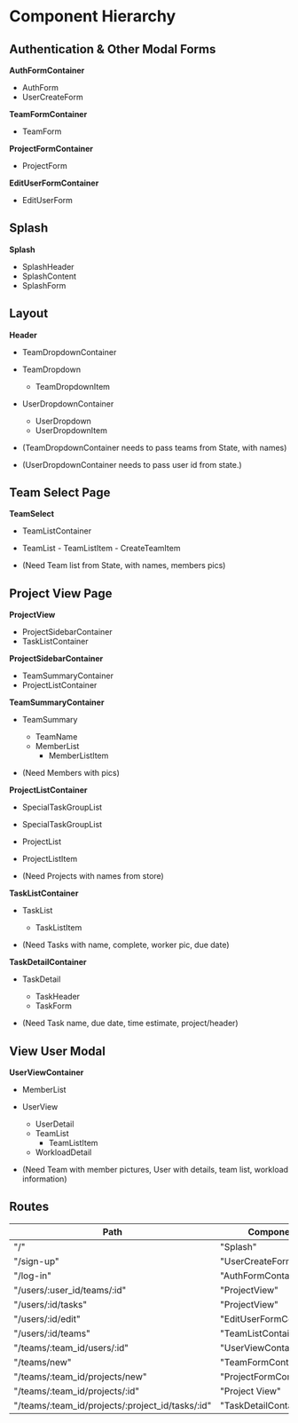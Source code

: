 # Component Hierarchy

## Authentication & Other Modal Forms

**AuthFormContainer**
 - AuthForm
 - UserCreateForm

**TeamFormContainer**
 - TeamForm

**ProjectFormContainer**
 - ProjectForm

**EditUserFormContainer**
 - EditUserForm


## Splash

**Splash**
 - SplashHeader
 - SplashContent
  - SplashForm

## Layout

**Header**
 - TeamDropdownContainer
  - TeamDropdown
    - TeamDropdownItem
 - UserDropdownContainer
   - UserDropdown
    - UserDropdownItem

  - (TeamDropdownContainer needs to pass teams from State, with names)
  - (UserDropdownContainer needs to pass user id from state.)


## Team Select Page

**TeamSelect**
  - TeamListContainer
   - TeamList
    - TeamListItem
    - CreateTeamItem

  - (Need Team list from State, with names, members pics)


## Project View Page
**ProjectView**
 - ProjectSidebarContainer
 - TaskListContainer

**ProjectSidebarContainer**
  - TeamSummaryContainer
  - ProjectListContainer

**TeamSummaryContainer**
  - TeamSummary
    - TeamName
    - MemberList
      - MemberListItem

  - (Need Members with pics)

**ProjectListContainer**
 - SpecialTaskGroupList
  - SpecialTaskGroupList
 - ProjectList
  - ProjectListItem

 - (Need Projects with names from store)


**TaskListContainer**
  - TaskList
    - TaskListItem

  - (Need Tasks with name, complete, worker pic, due date)

**TaskDetailContainer**
  - TaskDetail
    - TaskHeader
    - TaskForm

  - (Need Task name, due date, time estimate, project/header)


## View User Modal
**UserViewContainer**
  - MemberList
  - UserView
    - UserDetail
    - TeamList
      - TeamListItem
    - WorkloadDetail

  - (Need Team with member pictures, User with details, team list, workload information)

 ## Routes

 |Path   | Component   |
 |-------|-------------|
 | "/"  | "Splash" |
 | "/sign-up"| "UserCreateForm" |
 | "/log-in" | "AuthFormContainer" |
 | "/users/:user_id/teams/:id" | "ProjectView" |
 | "/users/:id/tasks" | "ProjectView" |
 | "/users/:id/edit"  | "EditUserFormContainer" |
 | "/users/:id/teams" | "TeamListContainer" |
 | "/teams/:team_id/users/:id" | "UserViewContainer" |
 | "/teams/new" | "TeamFormContainer" |
 | "/teams/:team_id/projects/new" | "ProjectFormContainer" |
 | "/teams/:team_id/projects/:id" | "Project View" |
 | "/teams/:team_id/projects/:project_id/tasks/:id" | "TaskDetailContainer" |
